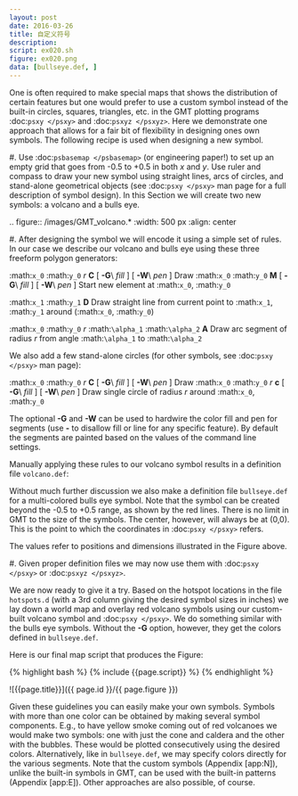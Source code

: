 ```yaml
---
layout: post
date: 2016-03-26
title: 自定义符号
description:
script: ex020.sh
figure: ex020.png
data: [bullseye.def, ]
---
```


One is often required to make special maps that shows the distribution
of certain features but one would prefer to use a custom symbol instead
of the built-in circles, squares, triangles, etc. in the GMT plotting
programs :doc:`psxy </psxy>` and
:doc:`psxyz </psxyz>`. Here we demonstrate one approach
that allows for a fair bit of flexibility in designing ones own symbols.
The following recipe is used when designing a new symbol.

#. Use :doc:`psbasemap </psbasemap>` (or engineering
   paper!) to set up an empty grid that goes from -0.5 to +0.5 in both
   *x* and *y*. Use ruler and compass to draw your new symbol using
   straight lines, arcs of circles, and stand-alone geometrical objects
   (see :doc:`psxy </psxy>` man page for a full
   description of symbol design). In this Section we will create two new
   symbols: a volcano and a bulls eye.

.. figure:: /images/GMT_volcano.*
   :width: 500 px
   :align: center


#. After designing the symbol we will encode it using a simple set of
   rules. In our case we describe our volcano and bulls eye using these
   three freeform polygon generators:

   :math:`x_0` :math:`y_0` *r* **C** [ **-G**\ *fill* ] [
   **-W**\ *pen* ] Draw :math:`x_0` :math:`y_0` **M** [ **-G**\ *fill* ]
   [ **-W**\ *pen* ] Start new element at :math:`x_0`, :math:`y_0`

   :math:`x_1` :math:`y_1` **D** Draw straight line from current point
   to :math:`x_1`, :math:`y_1` around (:math:`x_0`, :math:`y_0`)

   :math:`x_0` :math:`y_0` *r* :math:`\alpha_1` :math:`\alpha_2`
   **A** Draw arc segment of radius *r* from angle
   :math:`\alpha_1` to :math:`\alpha_2`

   We also add a few stand-alone circles (for other symbols, see
   :doc:`psxy </psxy>` man page):

   :math:`x_0` :math:`y_0` *r* **C** [ **-G**\ *fill* ] [
   **-W**\ *pen* ] Draw :math:`x_0` :math:`y_0` *r* **c** [
   **-G**\ *fill* ] [ **-W**\ *pen* ] Draw single circle of radius
   *r* around :math:`x_0`, :math:`y_0`

   The optional **-G** and **-W** can be used to hardwire the color fill
   and pen for segments (use **-** to disallow fill or line for any
   specific feature). By default the segments are painted based on the
   values of the command line settings.

   Manually applying these rules to our volcano symbol results in a
   definition file ``volcano.def``:

   Without much further discussion we also make a definition file ``bullseye.def`` for a
   multi-colored bulls eye symbol. Note that the symbol can be created
   beyond the -0.5 to +0.5 range, as shown by the red lines. There is no
   limit in GMT to the size of the symbols. The center, however, will
   always be at (0,0). This is the point to which the coordinates in
   :doc:`psxy </psxy>` refers.

   The values refer to positions and dimensions illustrated in the
   Figure above.

#. Given proper definition files we may now use them with
   :doc:`psxy </psxy>` or :doc:`psxyz </psxyz>`.

We are now ready to give it a try. Based on the hotspot locations in the
file ``hotspots.d`` (with a 3rd column giving the desired symbol sizes in inches) we
lay down a world map and overlay red volcano symbols using our
custom-built volcano symbol and :doc:`psxy </psxy>`. We
do something similar with the bulls eye symbols. Without the **-G**
option, however, they get the colors defined in ``bullseye.def``.

Here is our final map script that produces the Figure:

{% highlight bash %}
{% include {{page.script}} %}
{% endhighlight %}

![{{page.title}}]({{ page.id }}/{{ page.figure }})



Given these guidelines you can easily make your own symbols. Symbols
with more than one color can be obtained by making several symbol
components. E.g., to have yellow smoke coming out of red volcanoes we
would make two symbols: one with just the cone and caldera and the other
with the bubbles. These would be plotted consecutively using the desired
colors. Alternatively, like in ``bullseye.def``, we may specify colors directly for the
various segments. Note that the custom symbols (Appendix [app:N]),
unlike the built-in symbols in GMT, can be used with the built-in
patterns (Appendix [app:E]). Other approaches are also possible, of course.

